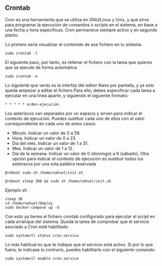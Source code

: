 ## Crontab
Cron es una herramienta que se utiliza en GNU/Linux y Unix, y que sirve para programar la ejecución de comandos o scripts en el sistema, en base a una fecha y hora específicas. Cron permanece siempre activo y en segundo planto.

Lo primero sería visualizar el contenido de ese fichero en tu sistema.
````
sudo crontab -l
````
El siguiente paso, por tanto, es rellenar el fichero con la tarea que quieres que se ejecute de forma automática
````
sudo crontab -e
````
Lo siguiente que verás es la interfaz del editor Nano por pantalla, y ya solo queda empezar a editar el fichero.Para ello, debes especificar cada tarea a ejecutar en una linea aparte, y siguiendo el siguiente formato:
````
* * * * * orden-ejecución
````
Los asteriscos van separados por un espacio y sirven para indicar el contexto de ejecución. Puedes sustituir cada uno de ellos con el valor correspondiente en cada uno de estos casos:
- Minuto. Indicar un valor de 0 a 59.
- Hora. Indicar un valor de 0 a 23.
- Día del més. Indicar un valor de 1 a 31.
- Mes. Indicar un valor de 1 a 12.
- Día de la semana. Indicar un valor de 0 (domingo) a 6 (sábado).
Otra opción para indicar el contexto de ejecución es sustituir todos los asteriscos por una sola palabra reservada
````
@reboot sudo sh /home/nahuel/init.sh
````
````
@reboot sleep 300 && sudo sh /home/nahuel/init.sh
````
Ejemplo sh
````
sleep 30
cd /home/nahuel/Deploy
sudo docker-compose up -d
````
Con esto ya tienes el fichero crontab configurado para ejecutar el script en cada arranque del sistema. Queda la tarea de comprobar que el servicio asociado a Cron esté habilitado. 
````
sudo systemctl status cron.service
````
Lo más habitual es que te indique que el servicio está activo. Si por lo que fuera, te indicase lo contrario, puedes habilitarlo con el siguiente comando:
````
sudo systemctl enable cron.service
````



